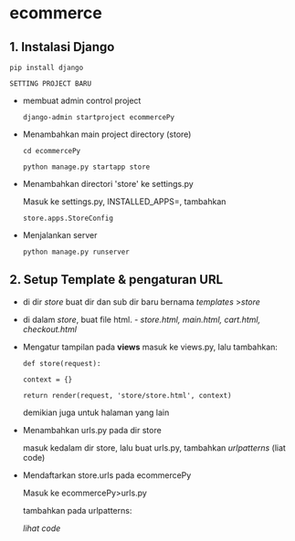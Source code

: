 # ecommerce

**1. Instalasi Django**
   -   
   `pip install django`

    SETTING PROJECT BARU
   - membuat admin control project
   
     `django-admin startproject ecommercePy`

   - Menambahkan main project directory (store)
     
     `cd ecommercePy`
     
     `python manage.py startapp store`
     
   - Menambahkan directori 'store' ke settings.py
     
     Masuk ke settings.py, INSTALLED_APPS=, tambahkan
     
     `store.apps.StoreConfig`
     
   - Menjalankan server
     
     `python manage.py runserver`
     
     
**2. Setup Template & pengaturan URL**
- 
   - di dir _store_ buat dir dan sub dir baru bernama _templates_ >_store_
   - di dalam _store_, buat file html. - _store.html, main.html, cart.html, checkout.html_
   - Mengatur tampilan pada **views**
     masuk ke views.py, lalu tambahkan:
     
     `def store(request):`
     
       `context = {}`
       
       `return render(request, 'store/store.html', context)`
      
      demikian juga untuk halaman yang lain
      
   - Menambahkan urls.py pada dir store
   
     masuk kedalam dir store, lalu buat urls.py, tambahkan _urlpatterns_ (liat code)
     
   - Mendaftarkan store.urls pada ecommercePy
     
     Masuk ke ecommercePy>urls.py
     
     tambahkan pada urlpatterns:
     
     _lihat code_
     
     
       